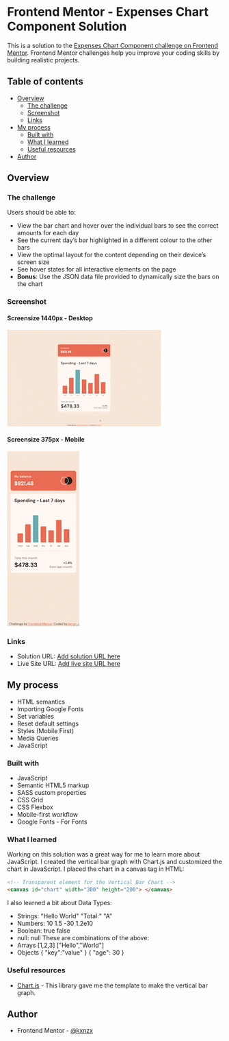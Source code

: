 # Frontend Mentor - Expenses Chart Component Solution

This is a solution to the [Expenses Chart Component challenge on Frontend Mentor](https://www.frontendmentor.io/challenges/expenses-chart-component-e7yJBUdjwt). Frontend Mentor challenges help you improve your coding skills by building realistic projects.

## Table of contents

- [Overview](#overview)
  - [The challenge](#the-challenge)
  - [Screenshot](#screenshot)
  - [Links](#links)
- [My process](#my-process)
  - [Built with](#built-with)
  - [What I learned](#what-i-learned)
  - [Useful resources](#useful-resources)
- [Author](#author)

## Overview

### The challenge

Users should be able to:

- View the bar chart and hover over the individual bars to see the correct amounts for each day
- See the current day’s bar highlighted in a different colour to the other bars
- View the optimal layout for the content depending on their device’s screen size
- See hover states for all interactive elements on the page
- **Bonus**: Use the JSON data file provided to dynamically size the bars on the chart

### Screenshot

#### Screensize 1440px - Desktop

![Desktop](images/Desktop.gif)

#### Screensize 375px - Mobile

![Mobile](images/Mobile.gif)

### Links

- Solution URL: [Add solution URL here](https://your-solution-url.com)
- Live Site URL: [Add live site URL here](https://your-live-site-url.com)

## My process

- HTML semantics
- Importing Google Fonts
- Set variables
- Reset default settings
- Styles (Mobile First)
- Media Queries
- JavaScript

### Built with

- JavaScript
- Semantic HTML5 markup
- SASS custom properties
- CSS Grid
- CSS Flexbox
- Mobile-first workflow
- Google Fonts - For Fonts

### What I learned

Working on this solution was a great way for me to learn more about JavaScript. I created the vertical bar graph with Chart.js and customized the chart in JavaScript. I placed the chart in a canvas tag in HTML:

```html
<!-- Transparent element for the Vertical Bar Chart -->
<canvas id="chart" width="300" height="200"> </canvas>
```

I also learned a bit about Data Types:

- Strings: "Hello World" "Total:" "A"
- Numbers: 10 1.5 -30 1.2e10
- Boolean: true false
- null: null
  These are combinations of the above:
- Arrays [1,2,3] ["Hello","World"]
- Objects { "key":"value" } { "age": 30 }

### Useful resources

- [Chart.js](https://www.chartjs.org/docs/latest/getting-started/) - This library gave me the template to make the vertical bar graph.

## Author

- Frontend Mentor - [@kxnzx](https://www.frontendmentor.io/profile/kxnzx)
